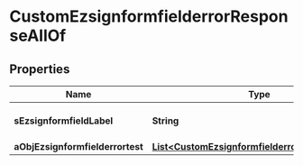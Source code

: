 

# CustomEzsignformfielderrorResponseAllOf


## Properties

| Name | Type | Description | Notes |
|------------ | ------------- | ------------- | -------------|
|**sEzsignformfieldLabel** | **String** | The Label for the Ezsignformfield |  |
|**aObjEzsignformfielderrortest** | [**List&lt;CustomEzsignformfielderrortestResponse&gt;**](CustomEzsignformfielderrortestResponse.md) |  |  |



